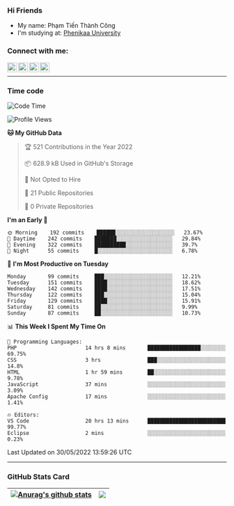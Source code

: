 ### Hi Friends

- My name: Phạm Tiến Thành Công
- I'm studying at: [Phenikaa University]


### Connect with me:
[<img align="left" alt="PhamTienThanhCong | Facebook" width="22px" src="https://upload.wikimedia.org/wikipedia/commons/thumb/1/16/Facebook-icon-1.png/640px-Facebook-icon-1.png" />][facebook]
[<img align="left" alt="PhamTienThanhCong | Zalo" width="22px" src="https://www.anphatpc.com.vn/template/anphat_2020v2/images/icon-zalo.jpg" />][zalo]
[<img align="left" alt="PhamTienThanhCong | LinkedIn" width="22px" src="https://cdn3.iconfinder.com/data/icons/inficons/512/linkedin.png" />][linkedin]
[<img align="left" alt="PhamTienThanhCong | tiktok" width="22px" src="https://cdn.worldvectorlogo.com/logos/tiktok-logo.svg" />][tiktok]

<br />

---

### Time code

<!--START_SECTION:waka-->
![Code Time](http://img.shields.io/badge/Code%20Time-380%20hrs%2018%20mins-blue)

![Profile Views](http://img.shields.io/badge/Profile%20Views-85-blue)

**🐱 My GitHub Data** 

> 🏆 521 Contributions in the Year 2022
 > 
> 📦 628.9 kB Used in GitHub's Storage 
 > 
> 🚫 Not Opted to Hire
 > 
> 📜 21 Public Repositories 
 > 
> 🔑 0 Private Repositories  
 > 
**I'm an Early 🐤** 

```text
🌞 Morning    192 commits    ██████░░░░░░░░░░░░░░░░░░░   23.67% 
🌆 Daytime    242 commits    ███████░░░░░░░░░░░░░░░░░░   29.84% 
🌃 Evening    322 commits    ██████████░░░░░░░░░░░░░░░   39.7% 
🌙 Night      55 commits     █░░░░░░░░░░░░░░░░░░░░░░░░   6.78%

```
📅 **I'm Most Productive on Tuesday** 

```text
Monday       99 commits     ███░░░░░░░░░░░░░░░░░░░░░░   12.21% 
Tuesday      151 commits    ████░░░░░░░░░░░░░░░░░░░░░   18.62% 
Wednesday    142 commits    ████░░░░░░░░░░░░░░░░░░░░░   17.51% 
Thursday     122 commits    ███░░░░░░░░░░░░░░░░░░░░░░   15.04% 
Friday       129 commits    ████░░░░░░░░░░░░░░░░░░░░░   15.91% 
Saturday     81 commits     ██░░░░░░░░░░░░░░░░░░░░░░░   9.99% 
Sunday       87 commits     ██░░░░░░░░░░░░░░░░░░░░░░░   10.73%

```


📊 **This Week I Spent My Time On** 

```text
💬 Programming Languages: 
PHP                      14 hrs 8 mins       █████████████████░░░░░░░░   69.75% 
CSS                      3 hrs               ███░░░░░░░░░░░░░░░░░░░░░░   14.8% 
HTML                     1 hr 59 mins        ██░░░░░░░░░░░░░░░░░░░░░░░   9.78% 
JavaScript               37 mins             ░░░░░░░░░░░░░░░░░░░░░░░░░   3.09% 
Apache Config            17 mins             ░░░░░░░░░░░░░░░░░░░░░░░░░   1.41%

🔥 Editors: 
VS Code                  20 hrs 13 mins      █████████████████████████   99.77% 
Eclipse                  2 mins              ░░░░░░░░░░░░░░░░░░░░░░░░░   0.23%

```


 Last Updated on 30/05/2022 13:59:26 UTC
<!--END_SECTION:waka-->

---

### GitHub Stats Card

| <a href="https://github.com/phamtienthanhcong"><img align="center" src="https://github-readme-stats.vercel.app/api?username=PhamTienThanhCong&show_icons=true&include_all_commits=true&theme=buefy&hide_border=true&theme=ocean_dark" alt="Anurag's github stats" /></a> | <a href="https://github.com/phamtienthanhcong"><img align="center" src="https://github-readme-stats.vercel.app/api/top-langs/?username=PhamTienThanhCong&layout=compact&theme=buefy&hide_border=true&theme=ocean_dark" /></a> |
| ------------- | ------------- |

[Phenikaa University]: https://phenikaa-uni.edu.vn/vi
[facebook]: https://www.facebook.com/phamtienthanhcong
[linkedin]: https://linkedin.com/in/phamtienthanhcong
[zalo]: https://zalo.me/0396396332
[tiktok]: https://www.tiktok.com/@phamtienthanhcong
[web]: https://github.com/PhamTienThanhCong/web_dev
[min project]: https://github.com/PhamTienThanhCong/Project-Of-Web
[c and cpp]: https://github.com/PhamTienThanhCong/Code_C_and_Cpro
[python]: https://github.com/PhamTienThanhCong/Python_beginer
